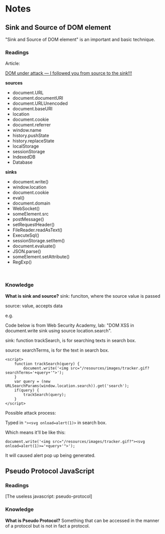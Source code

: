 # Notes
## Sink and Source of DOM element
"Sink and Source of DOM element" is an important and basic technique. 

### Readings
Article:

[DOM under attack — I followed you from source to the sink!!!](https://medium.com/@shilpybanerjee/dom-under-attack-i-followed-you-from-source-to-the-sink-5427adc04785)

**sources**
- document.URL
- document.documentURI
- document.URLUnencoded
- document.baseURI
- location
- document.cookie
- document.referrer
- window.name
- history.pushState
- history.replaceState
- localStorage
- sessionStorage
- IndexedDB
- Database

**sinks**
- document.write()
- window.location
- document.cookie
- eval()
- document.domain
- WebSocket()
- someElement.src
- postMessage()
- setRequestHeader()
- FileReader.readAsText()
- ExecuteSql()
- sessionStorage.setItem()
- document.evaluate()
- JSON.parse()
- someElement.setAttribute()
- RegExp()

<br>

### Knowledge
**What is sink and source?**
sink: funciton, where the source value is passed

source: value, accepts data

e.g. 

Code below is from Web Security Academy, lab: "DOM XSS in document.write sink using source location.search".

sink: function trackSearch, is for searching texts in search box.

source: searchTerms, is for the text in search box.

```
<script>
    function trackSearch(query) {
        document.write('<img src="/resources/images/tracker.gif?searchTerms='+query+'">');
    }
    var query = (new URLSearchParams(window.location.search)).get('search');
    if(query) {
        trackSearch(query);
    }
</script>

```

Possible attack process:

Typed in ```"><svg onload=alert(1)>``` in search box.

Which means it'll be like this:
```
document.write('<img src="/resources/images/tracker.gif?"><svg onload=alert(1)>='+query+'">');
```

It will caused alert pop up being generated.

## Pseudo Protocol JavaScript
### Readings
[The useless javascript: pseudo-protocol]

### Knowledge
**What is Pseudo Protocol?**
Something that can be accessed in the manner of a protocol but is not in fact a protocol.

